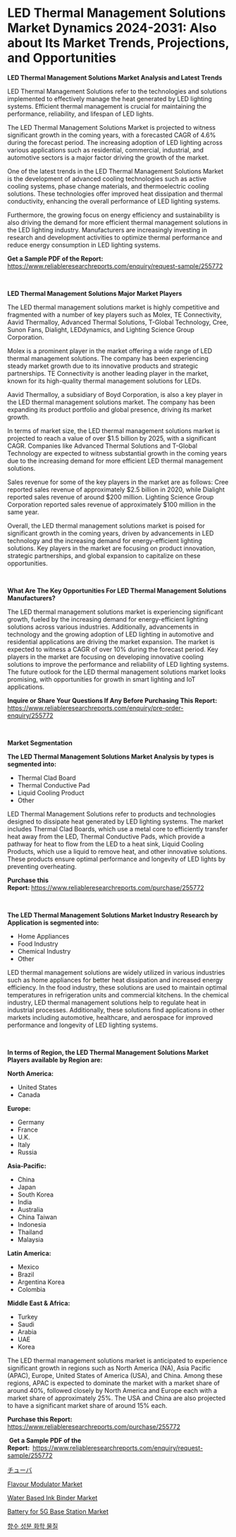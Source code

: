 <p><h1>LED Thermal Management Solutions Market Dynamics 2024-2031: Also about Its Market Trends, Projections, and Opportunities</h1></p><p><strong>LED Thermal Management Solutions Market Analysis and Latest Trends</strong></p>
<p><p>LED Thermal Management Solutions refer to the technologies and solutions implemented to effectively manage the heat generated by LED lighting systems. Efficient thermal management is crucial for maintaining the performance, reliability, and lifespan of LED lights.</p><p>The LED Thermal Management Solutions Market is projected to witness significant growth in the coming years, with a forecasted CAGR of 4.6% during the forecast period. The increasing adoption of LED lighting across various applications such as residential, commercial, industrial, and automotive sectors is a major factor driving the growth of the market.</p><p>One of the latest trends in the LED Thermal Management Solutions Market is the development of advanced cooling technologies such as active cooling systems, phase change materials, and thermoelectric cooling solutions. These technologies offer improved heat dissipation and thermal conductivity, enhancing the overall performance of LED lighting systems.</p><p>Furthermore, the growing focus on energy efficiency and sustainability is also driving the demand for more efficient thermal management solutions in the LED lighting industry. Manufacturers are increasingly investing in research and development activities to optimize thermal performance and reduce energy consumption in LED lighting systems.</p></p>
<p><strong>Get a Sample PDF of the Report:&nbsp;</strong> <a href="https://www.reliableresearchreports.com/enquiry/request-sample/255772">https://www.reliableresearchreports.com/enquiry/request-sample/255772</a></p>
<p>&nbsp;</p>
<p><strong>LED Thermal Management Solutions Major Market Players</strong></p>
<p><p>The LED thermal management solutions market is highly competitive and fragmented with a number of key players such as Molex, TE Connectivity, Aavid Thermalloy, Advanced Thermal Solutions, T-Global Technology, Cree, Sunon Fans, Dialight, LEDdynamics, and Lighting Science Group Corporation.</p><p>Molex is a prominent player in the market offering a wide range of LED thermal management solutions. The company has been experiencing steady market growth due to its innovative products and strategic partnerships. TE Connectivity is another leading player in the market, known for its high-quality thermal management solutions for LEDs.</p><p>Aavid Thermalloy, a subsidiary of Boyd Corporation, is also a key player in the LED thermal management solutions market. The company has been expanding its product portfolio and global presence, driving its market growth.</p><p>In terms of market size, the LED thermal management solutions market is projected to reach a value of over $1.5 billion by 2025, with a significant CAGR. Companies like Advanced Thermal Solutions and T-Global Technology are expected to witness substantial growth in the coming years due to the increasing demand for more efficient LED thermal management solutions.</p><p>Sales revenue for some of the key players in the market are as follows: Cree reported sales revenue of approximately $2.5 billion in 2020, while Dialight reported sales revenue of around $200 million. Lighting Science Group Corporation reported sales revenue of approximately $100 million in the same year.</p><p>Overall, the LED thermal management solutions market is poised for significant growth in the coming years, driven by advancements in LED technology and the increasing demand for energy-efficient lighting solutions. Key players in the market are focusing on product innovation, strategic partnerships, and global expansion to capitalize on these opportunities.</p></p>
<p>&nbsp;</p>
<p><strong>What Are The Key Opportunities For LED Thermal Management Solutions Manufacturers?</strong></p>
<p><p>The LED thermal management solutions market is experiencing significant growth, fueled by the increasing demand for energy-efficient lighting solutions across various industries. Additionally, advancements in technology and the growing adoption of LED lighting in automotive and residential applications are driving the market expansion. The market is expected to witness a CAGR of over 10% during the forecast period. Key players in the market are focusing on developing innovative cooling solutions to improve the performance and reliability of LED lighting systems. The future outlook for the LED thermal management solutions market looks promising, with opportunities for growth in smart lighting and IoT applications.</p></p>
<p><strong>Inquire or Share Your Questions If Any Before Purchasing This Report:</strong> <a href="https://www.reliableresearchreports.com/enquiry/pre-order-enquiry/255772">https://www.reliableresearchreports.com/enquiry/pre-order-enquiry/255772</a></p>
<p>&nbsp;</p>
<p><strong>Market Segmentation</strong></p>
<p><strong>The LED Thermal Management Solutions Market Analysis by types is segmented into:</strong></p>
<p><ul><li>Thermal Clad Board</li><li>Thermal Conductive Pad</li><li>Liquid Cooling Product</li><li>Other</li></ul></p>
<p><p>LED Thermal Management Solutions refer to products and technologies designed to dissipate heat generated by LED lighting systems. The market includes Thermal Clad Boards, which use a metal core to efficiently transfer heat away from the LED, Thermal Conductive Pads, which provide a pathway for heat to flow from the LED to a heat sink, Liquid Cooling Products, which use a liquid to remove heat, and other innovative solutions. These products ensure optimal performance and longevity of LED lights by preventing overheating.</p></p>
<p><strong>Purchase this Report:&nbsp;</strong><a href="https://www.reliableresearchreports.com/purchase/255772">https://www.reliableresearchreports.com/purchase/255772</a></p>
<p>&nbsp;</p>
<p><strong>The LED Thermal Management Solutions Market Industry Research by Application is segmented into:</strong></p>
<p><ul><li>Home Appliances</li><li>Food Industry</li><li>Chemical Industry</li><li>Other</li></ul></p>
<p><p>LED thermal management solutions are widely utilized in various industries such as home appliances for better heat dissipation and increased energy efficiency. In the food industry, these solutions are used to maintain optimal temperatures in refrigeration units and commercial kitchens. In the chemical industry, LED thermal management solutions help to regulate heat in industrial processes. Additionally, these solutions find applications in other markets including automotive, healthcare, and aerospace for improved performance and longevity of LED lighting systems.</p></p>
<p>&nbsp;</p>
<p><strong>In terms of Region, the LED Thermal Management Solutions Market Players available by Region are:</strong></p>
<p>
    <p> <strong> North America: </strong>
        <ul>
            <li>United States</li>
            <li>Canada</li>
        </ul>
        </p> 
    <p> <strong> Europe: </strong>
        <ul>
            <li>Germany</li>
            <li>France</li>
            <li>U.K.</li>
            <li>Italy</li>
            <li>Russia</li>
        </ul>
        </p> 
    <p> <strong> Asia-Pacific: </strong>
        <ul>
            <li>China</li>
            <li>Japan</li>
            <li>South Korea</li>
            <li>India</li>
            <li>Australia</li>
            <li>China Taiwan</li>
            <li>Indonesia</li>
            <li>Thailand</li>
            <li>Malaysia</li>
        </ul>
        </p> 
    <p> <strong> Latin America: </strong>
        <ul>
            <li>Mexico</li>
            <li>Brazil</li>
            <li>Argentina Korea</li>
            <li>Colombia</li>
        </ul>
        </p> 
    <p> <strong> Middle East & Africa: </strong>
        <ul>
            <li>Turkey</li>
            <li>Saudi</li>
            <li>Arabia</li>
            <li>UAE</li>
            <li>Korea</li>
        </ul>
    </p>
    </p>
<p><p>The LED thermal management solutions market is anticipated to experience significant growth in regions such as North America (NA), Asia Pacific (APAC), Europe, United States of America (USA), and China. Among these regions, APAC is expected to dominate the market with a market share of around 40%, followed closely by North America and Europe each with a market share of approximately 25%. The USA and China are also projected to have a significant market share of around 15% each.</p></p>
<p><strong>Purchase this Report: </strong><a href="https://www.reliableresearchreports.com/purchase/255772">https://www.reliableresearchreports.com/purchase/255772</a></p>
<p>&nbsp;<strong>Get a Sample PDF of the Report:&nbsp;&nbsp;</strong><a href="https://www.reliableresearchreports.com/enquiry/request-sample/255772">https://www.reliableresearchreports.com/enquiry/request-sample/255772</a></p>
<p><strong></strong></p>
<p><p><a href="https://medium.com/@liamdavis60/%E3%83%81%E3%83%A5%E3%83%BC%E3%83%90%E3%82%B9%E5%B8%82%E5%A0%B4-%E7%A8%AE%E9%A1%9E-%E5%BF%9C%E7%94%A8-%E5%9C%B0%E7%90%86%E3%81%AB%E3%82%88%E3%82%8B%E5%8C%85%E6%8B%AC%E7%9A%84%E8%A9%95%E4%BE%A1-5a24bd6bf2a9">チューバ</a></p><p><a href="https://military-diascia-e68.notion.site/Flavour-Modulator-Market-Research-Report-Reveals-The-Latest-Trends-And-Opportunities-of-this-Market--4a0258b983a74d79aa4e887d36a2287a">Flavour Modulator Market</a></p><p><a href="https://meowing-canidae-761.notion.site/Water-Based-Ink-Binder-Market-Offers-Provide-Insightful-Data-for-the-Time-Period-from-2024-to-2031-a-818461a3c3f14dd8aee5c4efdb31b9fe">Water Based Ink Binder Market</a></p><p><a href="https://view.publitas.com/reportprime-1/battery-for-5g-base-station-market-share-market-new-trends-analysis-report-by-type-by-application-by-end-use-by-region-and-segment-forecasts-2024-2031/">Battery for 5G Base Station Market</a></p><p><a href="https://medium.com/@rashellcooperkf5apeha9cpb/%ED%96%A5%EC%88%98-%EC%84%B1%EB%B6%84-%ED%99%94%ED%95%99-%EC%8B%9C%EC%9E%A5-%EA%B7%9C%EB%AA%A8-%EB%B0%8F-%EC%8B%9C%EC%9E%A5-%EB%8F%99%ED%96%A5-%EC%A0%84%EC%B2%B4-%EC%82%B0%EC%97%85-%EA%B0%9C%EC%9A%94-2024%EB%85%84%EB%B6%80%ED%84%B0-2031%EB%85%84%EA%B9%8C%EC%A7%80-294366948d0c">향수 성분 화학 물질</a></p></p>